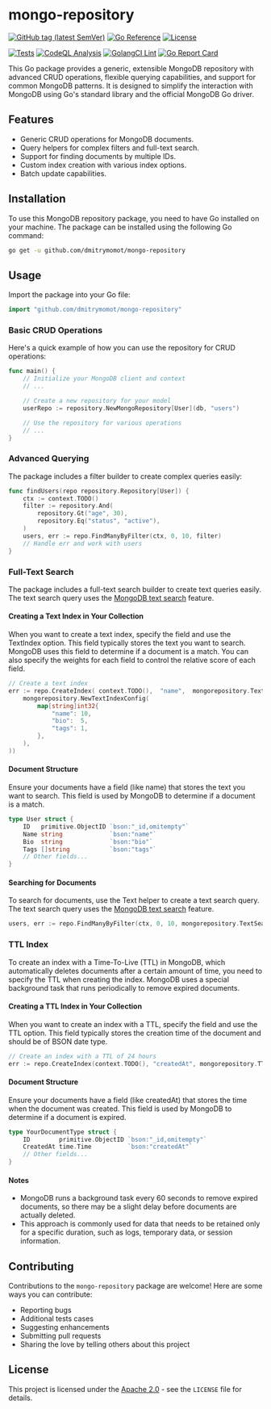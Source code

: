 # mongo-repository

[![GitHub tag (latest SemVer)](https://img.shields.io/github/tag/dmitrymomot/mongo-repository)](https://github.com/dmitrymomot/mongo-repository)
[![Go Reference](https://pkg.go.dev/badge/github.com/dmitrymomot/mongo-repository.svg)](https://pkg.go.dev/github.com/dmitrymomot/mongo-repository)
[![License](https://img.shields.io/github/license/dmitrymomot/mongo-repository)](https://github.com/dmitrymomot/mongo-repository/blob/main/LICENSE)

[![Tests](https://github.com/dmitrymomot/mongo-repository/actions/workflows/tests.yml/badge.svg)](https://github.com/dmitrymomot/mongo-repository/actions/workflows/tests.yml)
[![CodeQL Analysis](https://github.com/dmitrymomot/mongo-repository/actions/workflows/codeql-analysis.yml/badge.svg)](https://github.com/dmitrymomot/mongo-repository/actions/workflows/codeql-analysis.yml)
[![GolangCI Lint](https://github.com/dmitrymomot/mongo-repository/actions/workflows/golangci-lint.yml/badge.svg)](https://github.com/dmitrymomot/mongo-repository/actions/workflows/golangci-lint.yml)
[![Go Report Card](https://goreportcard.com/badge/github.com/dmitrymomot/mongo-repository)](https://goreportcard.com/report/github.com/dmitrymomot/mongo-repository)

This Go package provides a generic, extensible MongoDB repository with advanced CRUD operations, flexible querying capabilities, and support for common MongoDB patterns. It is designed to simplify the interaction with MongoDB using Go's standard library and the official MongoDB Go driver.

## Features

- Generic CRUD operations for MongoDB documents.
- Query helpers for complex filters and full-text search.
- Support for finding documents by multiple IDs.
- Custom index creation with various index options.
- Batch update capabilities.

## Installation

To use this MongoDB repository package, you need to have Go installed on your machine. The package can be installed using the following Go command:

```bash
go get -u github.com/dmitrymomot/mongo-repository
```

## Usage

Import the package into your Go file:

```go
import "github.com/dmitrymomot/mongo-repository"
```

### Basic CRUD Operations
Here's a quick example of how you can use the repository for CRUD operations:

```go
func main() {
    // Initialize your MongoDB client and context
    // ...

    // Create a new repository for your model
    userRepo := repository.NewMongoRepository[User](db, "users")

    // Use the repository for various operations
    // ...
}
```

### Advanced Querying
The package includes a filter builder to create complex queries easily:

```go
func findUsers(repo repository.Repository[User]) {
    ctx := context.TODO()
    filter := repository.And(
        repository.Gt("age", 30),
        repository.Eq("status", "active"),
    )
    users, err := repo.FindManyByFilter(ctx, 0, 10, filter)
    // Handle err and work with users
}
```

### Full-Text Search

The package includes a full-text search builder to create text queries easily. The text search query uses the [MongoDB text search](https://docs.mongodb.com/manual/text-search/) feature.

#### Creating a Text Index in Your Collection

When you want to create a text index, specify the field and use the TextIndex option. This field typically stores the text you want to search. MongoDB uses this field to determine if a document is a match. You can also specify the weights for each field to control the relative score of each field.

```go
// Create a text index
err := repo.CreateIndex( context.TODO(),  "name",  mongorepository.TextIndex(
    mongorepository.NewTextIndexConfig(
        map[string]int32{
            "name": 10,
            "bio":  5,
            "tags": 1,
        },
    ),
))
```

#### Document Structure

Ensure your documents have a field (like name) that stores the text you want to search. This field is used by MongoDB to determine if a document is a match.

```go
type User struct {
    ID   primitive.ObjectID `bson:"_id,omitempty"`
    Name string             `bson:"name"`
    Bio  string             `bson:"bio"`
    Tags []string           `bson:"tags"`
    // Other fields...
}
```

#### Searching for Documents

To search for documents, use the Text helper to create a text search query. The text search query uses the [MongoDB text search](https://docs.mongodb.com/manual/text-search/) feature.

```go
users, err := repo.FindManyByFilter(ctx, 0, 10, mongorepository.TextSearch("John"))
```

### TTL Index

To create an index with a Time-To-Live (TTL) in MongoDB, which automatically deletes documents after a certain amount of time, you need to specify the TTL when creating the index. MongoDB uses a special background task that runs periodically to remove expired documents.

#### Creating a TTL Index in Your Collection

When you want to create an index with a TTL, specify the field and use the TTL option. This field typically stores the creation time of the document and should be of BSON date type.

```go
// Create an index with a TTL of 24 hours
err := repo.CreateIndex(context.TODO(), "createdAt", mongorepository.TTL(24*time.Hour))
```

#### Document Structure

Ensure your documents have a field (like createdAt) that stores the time when the document was created. This field is used by MongoDB to determine if a document is expired.

```go
type YourDocumentType struct {
    ID        primitive.ObjectID `bson:"_id,omitempty"`
    CreatedAt time.Time          `bson:"createdAt"`
    // Other fields...
}
```

#### Notes

- MongoDB runs a background task every 60 seconds to remove expired documents, so there may be a slight delay before documents are actually deleted.
- This approach is commonly used for data that needs to be retained only for a specific duration, such as logs, temporary data, or session information.

## Contributing

Contributions to the `mongo-repository` package are welcome! Here are some ways you can contribute:

- Reporting bugs
- Additional tests cases
- Suggesting enhancements
- Submitting pull requests
- Sharing the love by telling others about this project

## License

This project is licensed under the [Apache 2.0](LICENSE) - see the `LICENSE` file for details.


